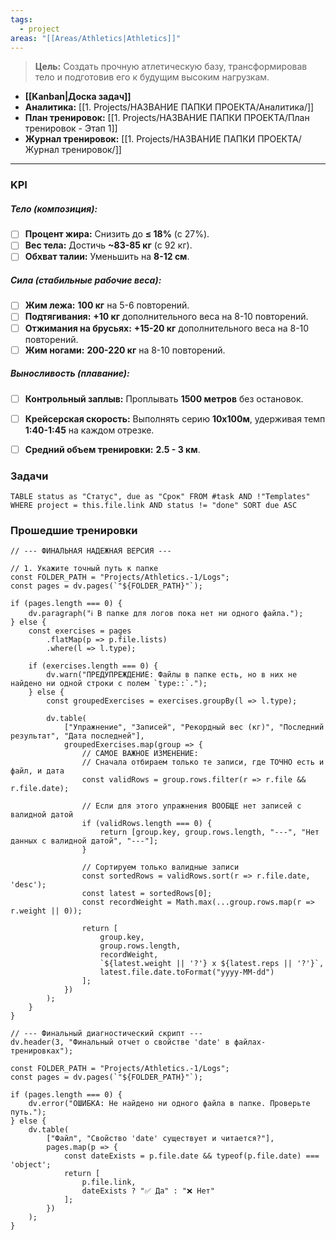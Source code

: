 ```yaml
---
tags:
  - project
areas: "[[Areas/Athletics|Athletics]]"
---
```

> **Цель:** Создать прочную атлетическую базу, трансформировав тело и подготовив его к будущим высоким нагрузкам.

- **[[Kanban|Доска задач]]**
- **Аналитика:** [[1. Projects/НАЗВАНИЕ ПАПКИ ПРОЕКТА/Аналитика/]]
- **План тренировок:** [[1. Projects/НАЗВАНИЕ ПАПКИ ПРОЕКТА/План тренировок - Этап 1]] 
- **Журнал тренировок:** [[1. Projects/НАЗВАНИЕ ПАПКИ ПРОЕКТА/Журнал тренировок/]] 
---

### KPI

##### Тело (композиция):
- [ ] **Процент жира:** Снизить до **≤ 18%** (с 27%).
- [ ] **Вес тела:** Достичь **~83-85 кг** (с 92 кг).
- [ ] **Обхват талии:** Уменьшить на **8-12 см**.

##### Сила (стабильные рабочие веса):
- [ ] **Жим лежа:** **100 кг** на 5-6 повторений.
- [ ] **Подтягивания:** **+10 кг** дополнительного веса на 8-10 повторений.
- [ ] **Отжимания на брусьях:** **+15-20 кг** дополнительного веса на 8-10 повторений.
- [ ] **Жим ногами:** **200-220 кг** на 8-10 повторений.

##### Выносливость (плавание):
- [ ] **Контрольный заплыв:** Проплывать **1500 метров** без остановок.
- [ ] **Крейсерская скорость:** Выполнять серию **10х100м**, удерживая темп **1:40-1:45** на каждом отрезке.
- [ ] **Средний объем тренировки:** **2.5 - 3 км**.


### Задачи

```dataview
TABLE status as "Статус", due as "Срок" FROM #task AND !"Templates" WHERE project = this.file.link AND status != "done" SORT due ASC
```


### Прошедшие тренировки


```dataviewjs
// --- ФИНАЛЬНАЯ НАДЕЖНАЯ ВЕРСИЯ ---

// 1. Укажите точный путь к папке
const FOLDER_PATH = "Projects/Athletics.-1/Logs";
const pages = dv.pages(`"${FOLDER_PATH}"`);

if (pages.length === 0) {
    dv.paragraph("ℹ️ В папке для логов пока нет ни одного файла.");
} else {
    const exercises = pages
        .flatMap(p => p.file.lists)
        .where(l => l.type);

    if (exercises.length === 0) {
        dv.warn("ПРЕДУПРЕЖДЕНИЕ: Файлы в папке есть, но в них не найдено ни одной строки с полем `type::`.");
    } else {
        const groupedExercises = exercises.groupBy(l => l.type);

        dv.table(
            ["Упражнение", "Записей", "Рекордный вес (кг)", "Последний результат", "Дата последней"],
            groupedExercises.map(group => {
                // САМОЕ ВАЖНОЕ ИЗМЕНЕНИЕ:
                // Сначала отбираем только те записи, где ТОЧНО есть и файл, и дата
                const validRows = group.rows.filter(r => r.file && r.file.date);

                // Если для этого упражнения ВООБЩЕ нет записей с валидной датой
                if (validRows.length === 0) {
                    return [group.key, group.rows.length, "---", "Нет данных с валидной датой", "---"];
                }

                // Сортируем только валидные записи
                const sortedRows = validRows.sort(r => r.file.date, 'desc');
                const latest = sortedRows[0];
                const recordWeight = Math.max(...group.rows.map(r => r.weight || 0));

                return [
                    group.key,
                    group.rows.length,
                    recordWeight,
                    `${latest.weight || '?'} x ${latest.reps || '?'}`,
                    latest.file.date.toFormat("yyyy-MM-dd")
                ];
            })
        );
    }
}
```


```dataviewjs
// --- Финальный диагностический скрипт ---
dv.header(3, "Финальный отчет о свойстве 'date' в файлах-тренировках");

const FOLDER_PATH = "Projects/Athletics.-1/Logs";
const pages = dv.pages(`"${FOLDER_PATH}"`);

if (pages.length === 0) {
    dv.error("ОШИБКА: Не найдено ни одного файла в папке. Проверьте путь.");
} else {
    dv.table(
        ["Файл", "Свойство 'date' существует и читается?"],
        pages.map(p => {
            const dateExists = p.file.date && typeof(p.file.date) === 'object';
            return [
                p.file.link,
                dateExists ? "✅ Да" : "❌ Нет"
            ];
        })
    );
}
```